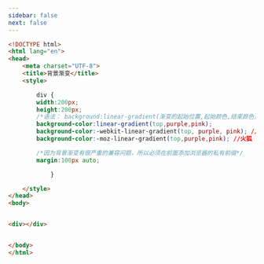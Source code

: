 ```yaml
---
sidebar: false
next: false
---
```

<BlogInfo/>






```html
<!DOCTYPE html>
<html lang="en">
<head>
    <meta charset="UTF-8">
    <title>背景渐变</title>
    <style>

        div {
        width:200px;
        height:200px;
        /*语法： background:linear-gradient(渐变的起始位置,起始颜色,结束颜色);*/
        background-color:linear-gradient(top,purple,pink);
        background-color:-webkit-linear-gradient(top, purple, pink); //谷歌
        background-color:-moz-linear-gradient(top,purple,pink); //火狐

        /*因为背景渐变有很严重的兼容问题，所以必须在前面添加浏览器的私有前缀*/
        margin:100px auto;

            }

    </style>
</head>
<body>


<div></div>


</body>
</html>
```






<ActionBox />
        
<style>#top-box {margin-top:0.5rem!important;}</style>